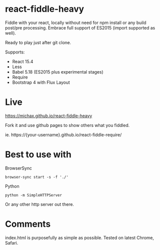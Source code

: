 # react-fiddle-heavy

Fiddle with your react, locally without need for npm install or any build post/pre processing.
Embrace full support of ES2015 (import supported as well).

Ready to play just after git clone.

Supports:
* React 15.4
* Less
* Babel 5.18 (ES2015 plus experimental stages)
* Require
* Bootstrap 4 with Flux Layout

# Live

https://michax.github.io/react-fiddle-heavy

Fork it and use github pages to show others what you fiddled.

ie. https://{your-username}.github.io/react-fiddle-require/

# Best to use with

BrowserSync
```
browser-sync start -s -f './'
```

Python
```
python -m SimpleHTTPServer
```

Or any other http server out there.

# Comments

index.html is purposefully as simple as possible.
Tested on latest Chrome, Safari. 